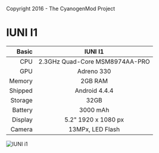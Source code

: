 Copyright 2016 - The CyanogenMod Project

IUNI I1
==============
Basic   | IUNI I1                           |
-------:|:---------------------------------:|
CPU     | 2.3GHz Quad-Core MSM8974AA-PRO    |
GPU     | Adreno 330                        |
Memory  | 2GB RAM                           |
Shipped | Android 4.4.4                     |
Storage | 32GB                              |
Battery | 3000 mAh                          |
Display | 5.2" 1920 x 1080 px               |
Camera  | 13MPx, LED Flash                  |

![IUNI i1](http://img.pconline.com.cn/images/product/5880/588025/q.jpg )


